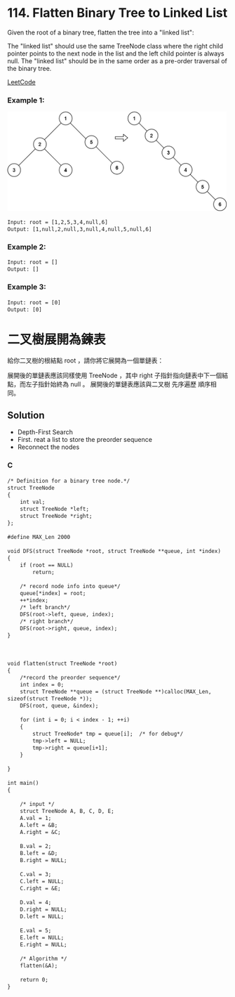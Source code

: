 # 114. Flatten Binary Tree to Linked List

Given the root of a binary tree, flatten the tree into a "linked list":

The "linked list" should use the same TreeNode class where the right child pointer points to the next node in the list and the left child pointer is always null.
The "linked list" should be in the same order as a pre-order traversal of the binary tree.

[LeetCode](https://leetcode.com/problems/flatten-binary-tree-to-linked-list)  

### Example 1:
<img src="img/114_q.jpg" width = "500"/>

```
Input: root = [1,2,5,3,4,null,6]
Output: [1,null,2,null,3,null,4,null,5,null,6]
```

### Example 2:
```
Input: root = []
Output: []
```

### Example 3:
```
Input: root = [0]
Output: [0]
```

#  二叉樹展開為鍊表
給你二叉樹的根結點 root ，請你將它展開為一個單鏈表：

展開後的單鏈表應該同樣使用 TreeNode ，其中 right 子指針指向鏈表中下一個結點，而左子指針始終為 null 。
展開後的單鏈表應該與二叉樹 先序遍歷 順序相同。

## Solution
* Depth-First Search
* First. reat a list to store the preorder sequence
* Reconnect the nodes

### C

```
/* Definition for a binary tree node.*/
struct TreeNode
{
    int val;
    struct TreeNode *left;
    struct TreeNode *right;
};

#define MAX_Len 2000

void DFS(struct TreeNode *root, struct TreeNode **queue, int *index)
{
    if (root == NULL)
        return;

    /* record node info into queue*/
    queue[*index] = root;
    ++*index;
    /* left branch*/
    DFS(root->left, queue, index);
    /* right branch*/
    DFS(root->right, queue, index);
}



void flatten(struct TreeNode *root)
{
    /*record the preorder sequence*/
    int index = 0;
    struct TreeNode **queue = (struct TreeNode **)calloc(MAX_Len, sizeof(struct TreeNode *));
    DFS(root, queue, &index);

    for (int i = 0; i < index - 1; ++i)
    {
        struct TreeNode* tmp = queue[i];  /* for debug*/
        tmp->left = NULL;
        tmp->right = queue[i+1];        
    }

}

int main()
{

    /* input */
    struct TreeNode A, B, C, D, E;
    A.val = 1;
    A.left = &B;
    A.right = &C;

    B.val = 2;
    B.left = &D;
    B.right = NULL;

    C.val = 3;
    C.left = NULL;
    C.right = &E;

    D.val = 4;
    D.right = NULL;
    D.left = NULL;

    E.val = 5;
    E.left = NULL;
    E.right = NULL;

    /* Algorithm */
    flatten(&A);

    return 0;
}
```
